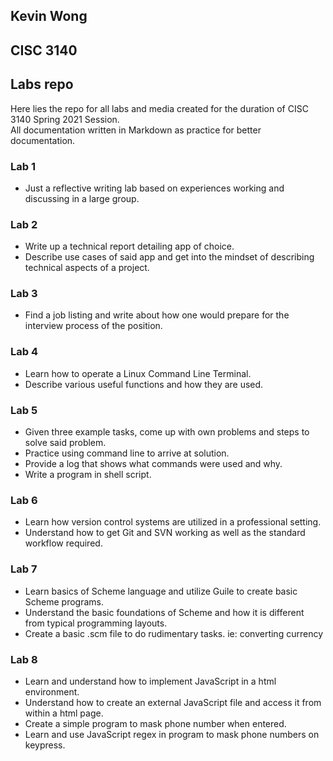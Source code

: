 ## Kevin Wong
## CISC 3140
## Labs repo

Here lies the repo for all labs and media created for the duration of CISC 3140 Spring 2021 Session.  
All documentation written in Markdown as practice for better documentation.

### Lab 1
- Just a reflective writing lab based on experiences working and discussing in a large group.

### Lab 2
- Write up a technical report detailing app of choice. 
- Describe use cases of said app and get into the mindset of describing technical aspects of a project.

### Lab 3
- Find a job listing and write about how one would prepare for the interview process of the position.

### Lab 4
- Learn how to operate a Linux Command Line Terminal. 
- Describe various useful functions and how they are used.

### Lab 5
- Given three example tasks, come up with own problems and steps to solve said problem. 
- Practice using command line to arrive at solution.
- Provide a log that shows what commands were used and why.
- Write a program in shell script.

### Lab 6
- Learn how version control systems are utilized in a professional setting.
- Understand how to get Git and SVN working as well as the standard workflow required.

### Lab 7
- Learn basics of Scheme language and utilize Guile to create basic Scheme programs.
- Understand the basic foundations of Scheme and how it is different from typical programming layouts.
- Create a basic .scm file to do rudimentary tasks. ie: converting currency

### Lab 8
- Learn and understand how to implement JavaScript in a html environment. 
- Understand how to create an external JavaScript file and access it from within a html page.
- Create a simple program to mask phone number when entered.
- Learn and use JavaScript regex in program to mask phone numbers on keypress.

